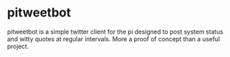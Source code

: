 pitweetbot
==========

pitweetbot is a simple twitter client for the pi designed to post system status and witty quotes at regular intervals.  More a proof of concept than a useful project.
